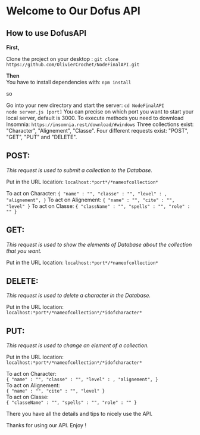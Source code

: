 # Welcome to Our Dofus API 

## How to use DofusAPI
 
**First,** 

Clone the project on your desktop : `git clone 
https://github.com/OlivierCrochet/NodeFinalAPI.git` 

**Then**  
You have to install dependencies with: `npm install`

so

Go into your new directory and start the server: `cd NodeFinalAPI`  
`node server.js [port]` 
You can precise on which port you want to start your local server, default is 3000.
To execute methods you need to download Insomnia: `https://insomnia.rest/download/#windows`
Three collections exist: "Character", "Alignement", "Classe".
Four different requests exist: "POST", "GET", "PUT" and "DELETE".

## POST:
*This request is used to submit a collection to the Database.*

Put in the URL location:
`localhost:*port*/*nameofcollection*`

To act on Character: 
`{ "name" : "",
"classe" : "",
"level" : ,
"alignement", }`
To act on Alignement: 
`{ "name" : "",
"cite" : "",
"level" }`
To act on Classe:
`{ "className" : "",
"spells" : "",
"role" : "" }`

## GET:
*This request is used to show the elements of Database about the collection that you want.*

Put in the URL location:
`localhost:*port*/*nameofcollection*`

## DELETE:
*This request is used to delete a character in the Database.*

Put in the URL location:
`localhost:*port*/*nameofcollection*/*idofcharacter*`

## PUT:
*This request is used to change an element of a collection.*

Put in the URL location:
`localhost:*port*/*nameofcollection*/*idofcharacter*`

To act on Character:  
`{ "name" : "", "classe" : "", "level" : , "alignement", }`  
To act on Alignement:  
`{ "name" : "", "cite" : "", "level" }`  
To act on Classe:  
`{ "classeName" : "", "spells" : "", "role" : "" }`

There you have all the details and tips to nicely use the API.

Thanks for using our API.
Enjoy !
